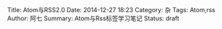Title: Atom与RSS2.0
Date: 2014-12-27 18:23
Category: 杂
Tags: Atom,rss
Author: 阿七
Summary: Atom与Rss标签学习笔记
Status: draft
